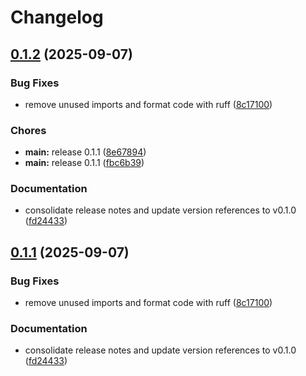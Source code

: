 # Changelog

## [0.1.2](https://github.com/madeinoz67/bank-statement-separator/compare/v0.1.1...v0.1.2) (2025-09-07)


### Bug Fixes

* remove unused imports and format code with ruff ([8c17100](https://github.com/madeinoz67/bank-statement-separator/commit/8c171007c57c5126a60c82f1062825078bc79b0a))


### Chores

* **main:** release 0.1.1 ([8e67894](https://github.com/madeinoz67/bank-statement-separator/commit/8e67894a3c9d74bd27390e16e666fc6a156e9b0a))
* **main:** release 0.1.1 ([fbc6b39](https://github.com/madeinoz67/bank-statement-separator/commit/fbc6b3971bd0c852f922bbf6e60080b9b8d185e0))


### Documentation

* consolidate release notes and update version references to v0.1.0 ([fd24433](https://github.com/madeinoz67/bank-statement-separator/commit/fd244338322e8a9f2fcfa5bcd7f099746e8a3e1c))

## [0.1.1](https://github.com/madeinoz67/bank-statement-separator/compare/v0.1.0...v0.1.1) (2025-09-07)


### Bug Fixes

* remove unused imports and format code with ruff ([8c17100](https://github.com/madeinoz67/bank-statement-separator/commit/8c171007c57c5126a60c82f1062825078bc79b0a))


### Documentation

* consolidate release notes and update version references to v0.1.0 ([fd24433](https://github.com/madeinoz67/bank-statement-separator/commit/fd244338322e8a9f2fcfa5bcd7f099746e8a3e1c))
